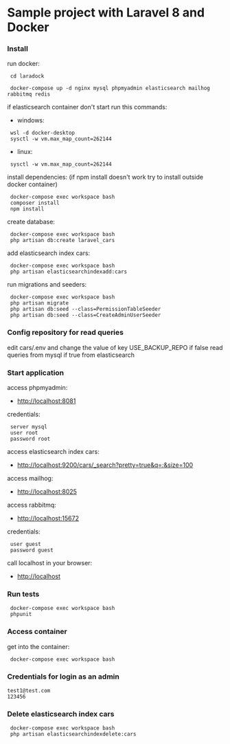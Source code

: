 # Sample project with Laravel 8 and Docker
### Install

run docker:
```
 cd laradock
```
```
 docker-compose up -d nginx mysql phpmyadmin elasticsearch mailhog rabbitmq redis
```
if elasticsearch container don't start run this commands:
- windows:
```
 wsl -d docker-desktop
 sysctl -w vm.max_map_count=262144
```
- linux:
```
 sysctl -w vm.max_map_count=262144
```
install dependencies: (if npm install doesn't work try to install outside docker container)
```
 docker-compose exec workspace bash
 composer install
 npm install
```

create database:
```
 docker-compose exec workspace bash
 php artisan db:create laravel_cars
```

add elasticsearch index cars:
```
 docker-compose exec workspace bash
 php artisan elasticsearchindexadd:cars
```

run migrations and seeders:
```
 docker-compose exec workspace bash
 php artisan migrate
 php artisan db:seed --class=PermissionTableSeeder
 php artisan db:seed --class=CreateAdminUserSeeder
```


### Config repository for read queries

edit cars/.env and change the value of key USE_BACKUP_REPO
if false read queries from mysql if true from elasticsearch


### Start application

access phpmyadmin:
- [http://localhost:8081](http://localhost:8081)

credentials:
```
 server mysql
 user root
 password root
```

access elasticsearch index cars:
- [http://localhost:9200/cars/_search?pretty=true&q=*:*&size=100](http://localhost:9200/cars/_search?pretty=true&q=*:*&size=100)

access mailhog:
- [http://localhost:8025](http://localhost:8025)

access rabbitmq:
- [http://localhost:15672](http://localhost:15672)

credentials:
```
 user guest
 password guest
```

call localhost in your browser:
- [http://localhost](http://localhost/)


### Run tests

```
 docker-compose exec workspace bash
 phpunit
```


### Access container
get into the container:
```
 docker-compose exec workspace bash
```


### Credentials for login as an admin

```
test1@test.com
123456
```


### Delete elasticsearch index cars

```
 docker-compose exec workspace bash
 php artisan elasticsearchindexdelete:cars
```